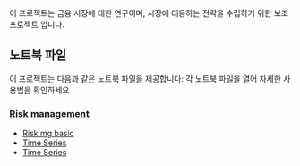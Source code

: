 이 프로젝트는 금융 시장에 대한 연구이며, 시장에 대응하는 전략을 수립하기 위한 보조 프로젝트 입니다.

## 노트북 파일
이 프로젝트는 다음과 같은 노트북 파일을 제공합니다:
각 노트북 파일을 열어 자세한 사용법을 확인하세요

### Risk management 
- [Risk mg basic](https://colab.research.google.com/github/xikest/research_market_finance/blob/main/note/riskmgt/1_risk_management_basic.ipynb)
- [Time Series](https://colab.research.google.com/github/xikest/research_market_finance/blob/main/note/riskmgt/2_time_series.ipynb)
- [Time Series](https://colab.research.google.com/github/xikest/research_market_finance/blob/main/note/riskmgt/3_volatility_model.ipynb)